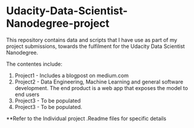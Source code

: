 # Udacity-Data-Scientist-Nanodegree-project

This repository contains data and scripts that I have use as part of my project submissions, towards the fulfilment for the Udacity Data Scientist Nanodegree.

The contentes include:

1. Project1 - Includes a blogpost on medium.com
2. Project2 - Data Engineering, Machine Learning and general software development. The end product is a web app that exposes the model to end users
3. Project3 - To be populated
4. Project3 - To be populated.

**Refer to the Individual project .Readme files for specific details
